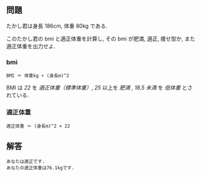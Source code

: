 ## 問題

たかし君は身長 186cm, 体重 80kg である.

このたかし君の bmi と適正体重を計算し, その bmi が肥満, 適正, 痩せ型か, また適正体重を出力せよ.

### bmi

```
BMI ＝ 体重kg ÷ (身長m)^2
```

BMI は _22_ を _適正体重（標準体重）_, _25_ 以上を _肥満_ , _18.5 未満_ を _低体重_ とされている.

### 適正体重

```
適正体重 ＝ (身長m)^2 × 22
```

## 解答

```
あなたは適正です.
あなたの適正体重は76.1kgです.
```
